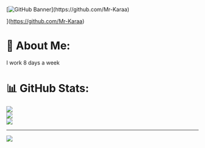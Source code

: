 [![GitHub Banner]([https://user-images.githubusercontent.com/58959408/232639433-cb0aea21-66f0-4508-a771-85e2089c5a87.gif](https://github.com/Mr-Karaa/Mr-Karaa/assets/125089535/435cb368-f8d5-45ca-80bd-06498e8e73e2))](https://github.com/Mr-Karaa)



](https://github.com/Mr-Karaa)
# 💫 About Me:
I work 8 days a week

# 📊 GitHub Stats:
![](https://github-readme-stats.vercel.app/api?username=Mr-Karaa&theme=merko&hide_border=false&include_all_commits=true&count_private=true)<br/>
![](https://github-readme-streak-stats.herokuapp.com/?user=Mr-Karaa&theme=merko&hide_border=false)<br/>
![](https://github-readme-stats.vercel.app/api/top-langs/?username=Mr-Karaa&theme=merko&hide_border=false&include_all_commits=true&count_private=true&layout=compact)

---
[![](https://visitcount.itsvg.in/api?id=Mr-Karaa&icon=0&color=8)](https://visitcount.itsvg.in)

<!-- Proudly created with GPRM ( https://gprm.itsvg.in ) -->
